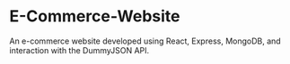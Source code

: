 # E-Commerce-Website
An e-commerce website developed using React, Express, MongoDB, and interaction with the DummyJSON API.

